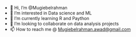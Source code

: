 - 👋 Hi, I’m @Mugiebelrahman
- 👀 I’m interested in Data science and ML
- 🌱 I’m currently learning R and Paython 
- 💞️ I’m looking to collaborate on data analysis projects
- 📫 How to reach me @ Mugiebelrahman.awad@gmail.com

<!---
Mugiebelrahman/Mugiebelrahman is a ✨ special ✨ repository because its `README.md` (this file) appears on your GitHub profile.
You can click the Preview link to take a look at your changes.
--->

